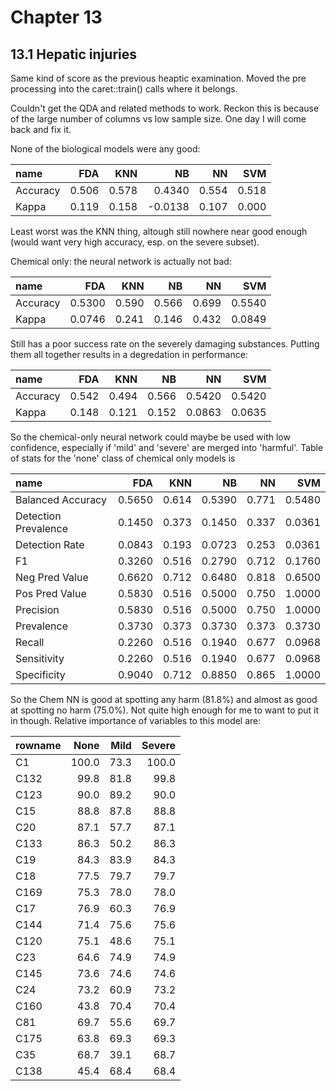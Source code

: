 # Chapter 13

## 13.1 Hepatic injuries

Same kind of score as the previous heaptic examination. Moved the pre processing into the caret::train() calls where it belongs.

Couldn't get the QDA and related methods to work. Reckon this is because of the large number of columns vs low sample size. One day I will come back and fix it. 

None of the biological models were any good:

|name     |   FDA|   KNN|      NB|    NN|   SVM|
|:--------|-----:|-----:|-------:|-----:|-----:|
|Accuracy | 0.506| 0.578|  0.4340| 0.554| 0.518|
|Kappa    | 0.119| 0.158| -0.0138| 0.107| 0.000|

Least worst was the KNN thing, altough still nowhere near good enough (would want very high accuracy, esp. on the severe subset). 

Chemical only: the neural network is actually not bad:

|name     |    FDA|   KNN|    NB|    NN|    SVM|
|:--------|------:|-----:|-----:|-----:|------:|
|Accuracy | 0.5300| 0.590| 0.566| 0.699| 0.5540|
|Kappa    | 0.0746| 0.241| 0.146| 0.432| 0.0849|

Still has a poor success rate on the severely damaging substances. Putting them all together results in a degredation in performance:

|name     |   FDA|   KNN|    NB|     NN|    SVM|
|:--------|-----:|-----:|-----:|------:|------:|
|Accuracy | 0.542| 0.494| 0.566| 0.5420| 0.5420|
|Kappa    | 0.148| 0.121| 0.152| 0.0863| 0.0635|

So the chemical-only neural network could maybe be used with low confidence, especially if 'mild' and 'severe' are merged into 'harmful'. Table of stats for the 'none' class of chemical only models is 

|name                 |    FDA|   KNN|     NB|    NN|    SVM|
|:--------------------|------:|-----:|------:|-----:|------:|
|Balanced Accuracy    | 0.5650| 0.614| 0.5390| 0.771| 0.5480|
|Detection Prevalence | 0.1450| 0.373| 0.1450| 0.337| 0.0361|
|Detection Rate       | 0.0843| 0.193| 0.0723| 0.253| 0.0361|
|F1                   | 0.3260| 0.516| 0.2790| 0.712| 0.1760|
|Neg Pred Value       | 0.6620| 0.712| 0.6480| 0.818| 0.6500|
|Pos Pred Value       | 0.5830| 0.516| 0.5000| 0.750| 1.0000|
|Precision            | 0.5830| 0.516| 0.5000| 0.750| 1.0000|
|Prevalence           | 0.3730| 0.373| 0.3730| 0.373| 0.3730|
|Recall               | 0.2260| 0.516| 0.1940| 0.677| 0.0968|
|Sensitivity          | 0.2260| 0.516| 0.1940| 0.677| 0.0968|
|Specificity          | 0.9040| 0.712| 0.8850| 0.865| 1.0000|

So the Chem NN is good at spotting any harm (81.8%) and almost as good at spotting no harm (75.0%). Not quite high enough for me to want to put it in though. Relative importance of variables to this model are:

|rowname |  None| Mild| Severe|
|:-------|-----:|----:|------:|
|C1      | 100.0| 73.3|  100.0|
|C132    |  99.8| 81.8|   99.8|
|C123    |  90.0| 89.2|   90.0|
|C15     |  88.8| 87.8|   88.8|
|C20     |  87.1| 57.7|   87.1|
|C133    |  86.3| 50.2|   86.3|
|C19     |  84.3| 83.9|   84.3|
|C18     |  77.5| 79.7|   79.7|
|C169    |  75.3| 78.0|   78.0|
|C17     |  76.9| 60.3|   76.9|
|C144    |  71.4| 75.6|   75.6|
|C120    |  75.1| 48.6|   75.1|
|C23     |  64.6| 74.9|   74.9|
|C145    |  73.6| 74.6|   74.6|
|C24     |  73.2| 60.9|   73.2|
|C160    |  43.8| 70.4|   70.4|
|C81     |  69.7| 55.6|   69.7|
|C175    |  63.8| 69.3|   69.3|
|C35     |  68.7| 39.1|   68.7|
|C138    |  45.4| 68.4|   68.4|




